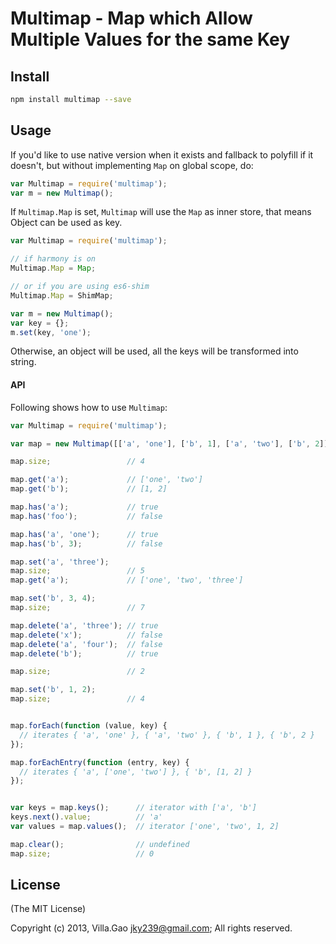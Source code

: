 # Multimap - Map which Allow Multiple Values for the same Key

## Install

```bash
npm install multimap --save
```

## Usage


If you'd like to use native version when it exists and fallback to polyfill if it doesn't, but without implementing `Map` on global scope, do:

```javascript
var Multimap = require('multimap');
var m = new Multimap();
```

If `Multimap.Map` is set, `Multimap` will use the `Map` as inner store, that means Object can be used as key. 

```javascript
var Multimap = require('multimap');

// if harmony is on
Multimap.Map = Map;

// or if you are using es6-shim
Multimap.Map = ShimMap;

var m = new Multimap();
var key = {};
m.set(key, 'one');

```

Otherwise, an object will be used, all the keys will be transformed into string.

#### API

Following shows how to use `Multimap`:

```javascript
var Multimap = require('multimap');

var map = new Multimap([['a', 'one'], ['b', 1], ['a', 'two'], ['b', 2]]);

map.size;                 // 4

map.get('a');             // ['one', 'two']
map.get('b');             // [1, 2]

map.has('a');             // true
map.has('foo');           // false

map.has('a', 'one');      // true
map.has('b', 3);          // false

map.set('a', 'three');
map.size;                 // 5
map.get('a');             // ['one', 'two', 'three']

map.set('b', 3, 4);
map.size;                 // 7

map.delete('a', 'three'); // true
map.delete('x');          // false
map.delete('a', 'four');  // false
map.delete('b');          // true

map.size;                 // 2

map.set('b', 1, 2);
map.size;                 // 4


map.forEach(function (value, key) {
  // iterates { 'a', 'one' }, { 'a', 'two' }, { 'b', 1 }, { 'b', 2 } 
});

map.forEachEntry(function (entry, key) {
  // iterates { 'a', ['one', 'two'] }, { 'b', [1, 2] } 
});


var keys = map.keys();      // iterator with ['a', 'b']
keys.next().value;          // 'a'
var values = map.values();  // iterator ['one', 'two', 1, 2]

map.clear();                // undefined
map.size;                   // 0
```


## License

(The MIT License)

Copyright (c) 2013, Villa.Gao <jky239@gmail.com>;
All rights reserved.
